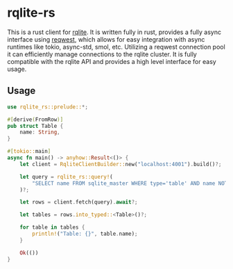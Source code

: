 # rqlite-rs

This is a rust client for [rqlite](https://rqlite.io/).
It is written fully in rust, provides a fully async interface using [reqwest](https://crates.io/crates/reqwest), which allows for easy integration with async runtimes like tokio, async-std, smol, etc.
Utilizing a reqwest connection pool it can efficiently manage connections to the rqlite cluster.
It is fully compatible with the rqlite API and provides a high level interface for easy usage.

## Usage
```rust
use rqlite_rs::prelude::*;

#[derive(FromRow)]
pub struct Table {
    name: String,
}

#[tokio::main]
async fn main() -> anyhow::Result<()> {
    let client = RqliteClientBuilder::new("localhost:4001").build()?;

    let query = rqlite_rs::query!(
        "SELECT name FROM sqlite_master WHERE type='table' AND name NOT LIKE 'sqlite_%'"
    )?;

    let rows = client.fetch(query).await?;

    let tables = rows.into_typed::<Table>()?;

    for table in tables {
        println!("Table: {}", table.name);
    }

    Ok(())
}
```
